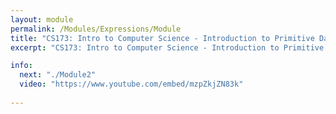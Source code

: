 ```yaml
---
layout: module
permalink: /Modules/Expressions/Module
title: "CS173: Intro to Computer Science - Introduction to Primitive Data Types and Expressions"
excerpt: "CS173: Intro to Computer Science - Introduction to Primitive Data Types and Expressions"

info:
  next: "./Module2"
  video: "https://www.youtube.com/embed/mzpZkjZN83k"
  
---
```

